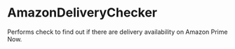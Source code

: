 # AmazonDeliveryChecker
Performs check to find out if there are delivery availability on Amazon Prime Now.
